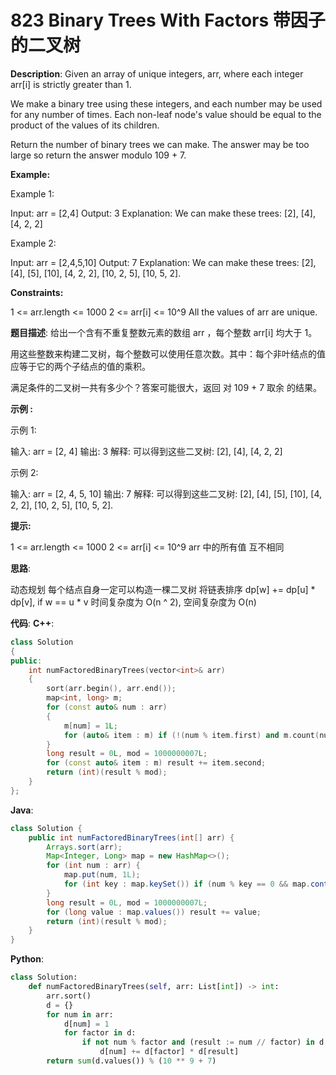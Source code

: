 # 823 Binary Trees With Factors 带因子的二叉树

__Description__:
Given an array of unique integers, arr, where each integer arr[i] is strictly greater than 1.

We make a binary tree using these integers, and each number may be used for any number of times. Each non-leaf node's value should be equal to the product of the values of its children.

Return the number of binary trees we can make. The answer may be too large so return the answer modulo 109 + 7.

__Example:__

Example 1:

Input: arr = [2,4]
Output: 3
Explanation: We can make these trees: [2], [4], [4, 2, 2]

Example 2:

Input: arr = [2,4,5,10]
Output: 7
Explanation: We can make these trees: [2], [4], [5], [10], [4, 2, 2], [10, 2, 5], [10, 5, 2].

__Constraints:__

1 <= arr.length <= 1000
2 <= arr[i] <= 10^9
All the values of arr are unique.

__题目描述__:
给出一个含有不重复整数元素的数组 arr ，每个整数 arr[i] 均大于 1。

用这些整数来构建二叉树，每个整数可以使用任意次数。其中：每个非叶结点的值应等于它的两个子结点的值的乘积。

满足条件的二叉树一共有多少个？答案可能很大，返回 对 109 + 7 取余 的结果。

__示例 :__

示例 1:

输入: arr = [2, 4]
输出: 3
解释: 可以得到这些二叉树: [2], [4], [4, 2, 2]

示例 2:

输入: arr = [2, 4, 5, 10]
输出: 7
解释: 可以得到这些二叉树: [2], [4], [5], [10], [4, 2, 2], [10, 2, 5], [10, 5, 2].

__提示:__

1 <= arr.length <= 1000
2 <= arr[i] <= 10^9
arr 中的所有值 互不相同

__思路__:

动态规划
每个结点自身一定可以构造一棵二叉树
将链表排序
dp[w] += dp[u] \* dp[v], if w == u \* v
时间复杂度为 O(n ^ 2), 空间复杂度为 O(n)

__代码__:
__C++__:

```C++
class Solution 
{
public:
    int numFactoredBinaryTrees(vector<int>& arr) 
    {
        sort(arr.begin(), arr.end());
        map<int, long> m;
        for (const auto& num : arr) 
        {
            m[num] = 1L;
            for (auto& item : m) if (!(num % item.first) and m.count(num / item.first)) m[num] += m[num / item.first] * item.second;
        }
        long result = 0L, mod = 1000000007L;
        for (const auto& item : m) result += item.second;
        return (int)(result % mod);
    }
};
```

__Java__:

```Java
class Solution {
    public int numFactoredBinaryTrees(int[] arr) {
        Arrays.sort(arr);
        Map<Integer, Long> map = new HashMap<>();
        for (int num : arr) {
            map.put(num, 1L);
            for (int key : map.keySet()) if (num % key == 0 && map.containsKey(num / key)) map.put(num, map.get(num) + map.get(key) * map.get(num / key));
        }
        long result = 0L, mod = 1000000007L;
        for (long value : map.values()) result += value;
        return (int)(result % mod);
    }
}
```

__Python__:

```Python
class Solution:
    def numFactoredBinaryTrees(self, arr: List[int]) -> int:
        arr.sort()
        d = {}
        for num in arr:
            d[num] = 1
            for factor in d:
                if not num % factor and (result := num // factor) in d:
                    d[num] += d[factor] * d[result]
        return sum(d.values()) % (10 ** 9 + 7)
```
